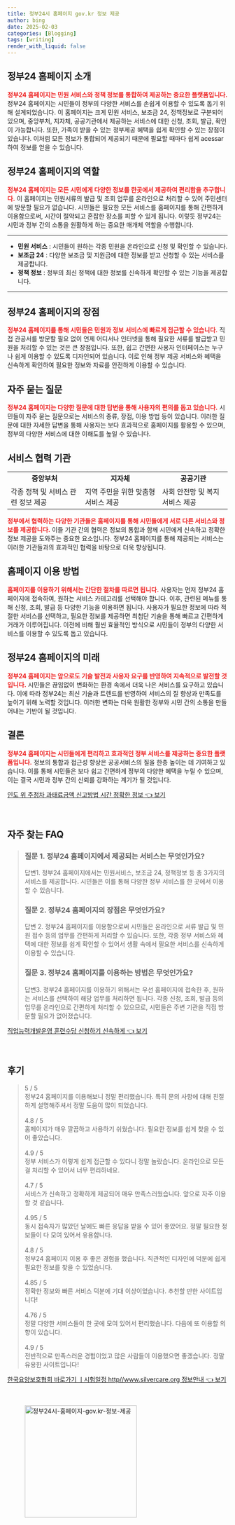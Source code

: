 ```yaml
---
title: 정부24시 홈페이지 gov.kr 정보 제공
author: bing
date: 2025-02-03
categories: [Blogging]
tags: [writing]
render_with_liquid: false
---
```



<h2 id='정부24_홈페이지_소개'>정부24 홈페이지 소개</h2>

<p><b><span style="color: #ee2323;">정부24 홈페이지는 민원 서비스와 정책 정보를 통합하여 제공하는 중요한 플랫폼입니다.</span></b> 정부24 홈페이지는 시민들이 정부의 다양한 서비스를 손쉽게 이용할 수 있도록 돕기 위해 설계되었습니다. 이 홈페이지는 크게 민원 서비스, 보조금 24, 정책정보로 구분되어 있으며, 중앙부처, 지자체, 공공기관에서 제공하는 서비스에 대한 신청, 조회, 발급, 확인이 가능합니다. 또한, 가족이 받을 수 있는 정부제공 혜택을 쉽게 확인할 수 있는 장점이 있습니다. 이처럼 모든 정보가 통합되어 제공되기 때문에 필요할 때마다 쉽게 acessar하여 정보를 얻을 수 있습니다.</p>

<h2 id='정부24_홈페이지의_역할'>정부24 홈페이지의 역할</h2>

<p><b><span style="color: #ee2323;">정부24 홈페이지는 모든 시민에게 다양한 정보를 한곳에서 제공하여 편리함을 추구합니다.</span></b> 이 홈페이지는 민원서류의 발급 및 조회 업무를 온라인으로 처리할 수 있어 주민센터에 방문할 필요가 없습니다. 시민들은 필요한 모든 서비스를 홈페이지를 통해 간편하게 이용함으로써, 시간이 절약되고 혼잡한 장소를 피할 수 있게 됩니다. 이렇듯 정부24는 시민과 정부 간의 소통을 원활하게 하는 중요한 매개체 역할을 수행합니다.</p>

<hr />

<ul>
    <li><b>민원 서비스</b> : 시민들이 원하는 각종 민원을 온라인으로 신청 및 확인할 수 있습니다.</li>
    <li><b>보조금 24</b> : 다양한 보조금 및 지원금에 대한 정보를 받고 신청할 수 있는 서비스를 제공합니다.</li>
    <li><b>정책 정보</b> : 정부의 최신 정책에 대한 정보를 신속하게 확인할 수 있는 기능을 제공합니다.</li>
</ul>

<hr />

<h2 id='정부24_홈페이지의_장점'>정부24 홈페이지의 장점</h2>

<p><b><span style="color: #ee2323;">정부24 홈페이지를 통해 시민들은 민원과 정보 서비스에 빠르게 접근할 수 있습니다.</span></b> 직접 관공서를 방문할 필요 없이 언제 어디서나 인터넷을 통해 필요한 서류를 발급받고 민원을 처리할 수 있는 것은 큰 장점입니다. 또한, 쉽고 간편한 사용자 인터페이스는 누구나 쉽게 이용할 수 있도록 디자인되어 있습니다. 이로 인해 정부 제공 서비스와 혜택을 신속하게 확인하여 필요한 정보와 자료를 안전하게 이용할 수 있습니다.</p>

<h2 id='자주_묻는_질문'>자주 묻는 질문</h2>

<p><b><span style="color: #ee2323;">정부24 홈페이지는 다양한 질문에 대한 답변을 통해 사용자의 편의를 돕고 있습니다.</span></b> 시민들이 자주 묻는 질문으로는 서비스의 종류, 장점, 이용 방법 등이 있습니다. 이러한 질문에 대한 자세한 답변을 통해 사용자는 보다 효과적으로 홈페이지를 활용할 수 있으며, 정부의 다양한 서비스에 대한 이해도를 높일 수 있습니다.</p>

<h2 id='서비스_협력_기관'>서비스 협력 기관</h2>

<table>
    <tr>
        <td style="text-align: center; height: 17px;"><b>중앙부처</b></td>
        <td style="text-align: center; height: 17px;"><b>지자체</b></td>
        <td style="text-align: center; height: 17px;"><b>공공기관</b></td>
    </tr>
    <tr>
        <td>각종 정책 및 서비스 관련 정보 제공</td>
        <td>지역 주민을 위한 맞춤형 서비스 제공</td>
        <td>사회 안전망 및 복지 서비스 제공</td>
    </tr>
</table>

<p><b><span style="color: #ee2323;">정부에서 협력하는 다양한 기관들은 홈페이지를 통해 시민들에게 서로 다른 서비스와 정보를 제공합니다.</span></b> 이들 기관 간의 협력은 정보의 통합과 함께 시민에게 신속하고 정확한 정보 제공을 도와주는 중요한 요소입니다. 정부24 홈페이지를 통해 제공되는 서비스는 이러한 기관들과의 효과적인 협력을 바탕으로 더욱 향상됩니다.</p>

<h2 id='홈페이지_이용_방법'>홈페이지 이용 방법</h2>

<p><b><span style="color: #ee2323;">홈페이지를 이용하기 위해서는 간단한 절차를 따르면 됩니다.</span></b> 사용자는 먼저 정부24 홈페이지에 접속하여, 원하는 서비스 카테고리를 선택해야 합니다. 이후, 관련된 메뉴를 통해 신청, 조회, 발급 등 다양한 기능을 이용하면 됩니다. 사용자가 필요한 정보에 따라 적절한 서비스를 선택하고, 필요한 정보를 제공하면 최첨단 기술을 통해 빠르고 간편하게 거래가 이루어집니다. 이전에 비해 훨씬 효율적인 방식으로 시민들이 정부의 다양한 서비스를 이용할 수 있도록 돕고 있습니다.</p>

<h2 id='정부24_홈페이지의_미래'>정부24 홈페이지의 미래</h2>

<p><b><span style="color: #ee2323;">정부24 홈페이지는 앞으로도 기술 발전과 사용자 요구를 반영하여 지속적으로 발전할 것입니다.</span></b> 시민들은 끊임없이 변화하는 환경 속에서 더욱 나은 서비스를 요구하고 있습니다. 이에 따라 정부24는 최신 기술과 트렌드를 반영하여 서비스의 질 향상과 만족도를 높이기 위해 노력할 것입니다. 이러한 변화는 더욱 원활한 정부와 시민 간의 소통을 만들어내는 기반이 될 것입니다.</p>

<h2 id='결론'>결론</h2>

<p><b><span style="color: #ee2323;">정부24 홈페이지는 시민들에게 편리하고 효과적인 정부 서비스를 제공하는 중요한 플랫폼입니다.</span></b> 정보의 통합과 접근성 향상은 공공서비스의 질을 한층 높이는 데 기여하고 있습니다. 이를 통해 시민들은 보다 쉽고 간편하게 정부의 다양한 혜택을 누릴 수 있으며, 이는 결국 시민과 정부 간의 신뢰를 강화하는 계기가 될 것입니다.</p>


<p><a class="click-button" title="인도 위 주정차 과태료금액 신고방법 시간 정확한 정보" href="https://blackassets.github.io/posts/%EC%9D%B8%EB%8F%84-%EC%9C%84-%EC%A3%BC%EC%A0%95%EC%B0%A8-%EA%B3%BC%ED%83%9C%EB%A3%8C%EA%B8%88%EC%95%A1-%EC%8B%A0%EA%B3%A0%EB%B0%A9%EB%B2%95-%EC%8B%9C%EA%B0%84-%EC%A0%95%ED%99%95%ED%95%9C-%EC%A0%95%EB%B3%B4/" rel="dofollow">인도 위 주정차 과태료금액 신고방법 시간 정확한 정보 👈 보기</a></p><br>
<h2 id='자주_찾는_FAQ'>자주 찾는 FAQ</h2>
<div itemscope="" itemtype="https://schema.org/FAQPage"> 
<blockquote> 
<div itemscope="" itemprop="mainEntity" itemtype="https://schema.org/Question"> 
<h3 itemprop="name">질문 1. 정부24 홈페이지에서 제공되는 서비스는 무엇인가요?</h3> 
<div itemscope="" itemprop="acceptedAnswer" itemtype="https://schema.org/Answer"> 
<span itemprop="text"> 
<p>답변1. 정부24 홈페이지에서는 민원서비스, 보조금 24, 정책정보 등 총 3가지의 서비스를 제공합니다. 시민들은 이를 통해 다양한 정부 서비스를 한 곳에서 이용할 수 있습니다.</p> 
</span> 
</div> 
</div> 

<div itemscope="" itemprop="mainEntity" itemtype="https://schema.org/Question"> 
<h3 itemprop="name">질문 2. 정부24 홈페이지의 장점은 무엇인가요?</h3> 
<div itemscope="" itemprop="acceptedAnswer" itemtype="https://schema.org/Answer"> 
<span itemprop="text"> 
<p>답변 2. 정부24 홈페이지를 이용함으로써 시민들은 온라인으로 서류 발급 및 민원 접수 등의 업무를 간편하게 처리할 수 있습니다. 또한, 각종 정부 서비스와 혜택에 대한 정보를 쉽게 확인할 수 있어서 생활 속에서 필요한 서비스를 신속하게 이용할 수 있습니다.</p> 
</span> 
</div> 
</div> 

<div itemscope="" itemprop="mainEntity" itemtype="https://schema.org/Question"> 
<h3 itemprop="name">질문 3. 정부24 홈페이지를 이용하는 방법은 무엇인가요?</h3> 
<div itemscope="" itemprop="acceptedAnswer" itemtype="https://schema.org/Answer"> 
<span itemprop="text"> 
<p>답변3. 정부24 홈페이지를 이용하기 위해서는 우선 홈페이지에 접속한 후, 원하는 서비스를 선택하여 해당 업무를 처리하면 됩니다. 각종 신청, 조회, 발급 등의 업무를 온라인으로 간편하게 처리할 수 있으므로, 시민들은 주변 기관을 직접 방문할 필요가 없어졌습니다.</p> 
</span> 
</div> 
</div> 
</blockquote> 
</div>
<p><a class="click-button" title="직업능력개발운영 훈련수당 신청하기 신속하게" href="https://blackassets.github.io/posts/%EC%A7%81%EC%97%85%EB%8A%A5%EB%A0%A5%EA%B0%9C%EB%B0%9C%EC%9A%B4%EC%98%81-%ED%9B%88%EB%A0%A8%EC%88%98%EB%8B%B9-%EC%8B%A0%EC%B2%AD%ED%95%98%EA%B8%B0-%EC%8B%A0%EC%86%8D%ED%95%98%EA%B2%8C/" rel="dofollow">직업능력개발운영 훈련수당 신청하기 신속하게 👈 보기</a></p><br>
<h2 id='후기'>후기</h2>
<div itemscope itemtype="https://schema.org/Product">
  <blockquote>
  <div itemprop="review" itemscope itemtype="https://schema.org/Review">
      <div itemprop="reviewRating" itemscope itemtype="https://schema.org/Rating"> <span itemprop="ratingValue">5</span> / <span itemprop="bestRating">5</span> </div>
      <span itemprop="reviewBody">정부24 홈페이지를 이용해보니 정말 편리했습니다. 특히 문의 사항에 대해 친절하게 설명해주셔서 정말 도움이 많이 되었습니다.</span>
  </div>
  <br>
  <div itemprop="review" itemscope itemtype="https://schema.org/Review">
      <div itemprop="reviewRating" itemscope itemtype="https://schema.org/Rating"> <span itemprop="ratingValue">4.8</span> / <span itemprop="bestRating">5</span> </div>
      <span itemprop="reviewBody">홈페이지가 매우 깔끔하고 사용하기 쉬웠습니다. 필요한 정보를 쉽게 찾을 수 있어 좋았습니다.</span>
  </div>
  <br>
  <div itemprop="review" itemscope itemtype="https://schema.org/Review">
      <div itemprop="reviewRating" itemscope itemtype="https://schema.org/Rating"> <span itemprop="ratingValue">4.9</span> / <span itemprop="bestRating">5</span> </div>
      <span itemprop="reviewBody">정부 서비스가 이렇게 쉽게 접근할 수 있다니 정말 놀랐습니다. 온라인으로 모든 걸 처리할 수 있어서 너무 편리하네요.</span>
  </div>
  <br>
  <div itemprop="review" itemscope itemtype="https://schema.org/Review">
      <div itemprop="reviewRating" itemscope itemtype="https://schema.org/Rating"> <span itemprop="ratingValue">4.7</span> / <span itemprop="bestRating">5</span> </div>
      <span itemprop="reviewBody">서비스가 신속하고 정확하게 제공되어 매우 만족스러웠습니다. 앞으로 자주 이용할 것 같습니다.</span>
  </div>
  <br>
  <div itemprop="review" itemscope itemtype="https://schema.org/Review">
      <div itemprop="reviewRating" itemscope itemtype="https://schema.org/Rating"> <span itemprop="ratingValue">4.95</span> / <span itemprop="bestRating">5</span> </div>
      <span itemprop="reviewBody">동시 접속자가 많았던 날에도 빠른 응답을 받을 수 있어 좋았어요. 정말 필요한 정보들이 다 모여 있어서 유용합니다.</span>
  </div>
  <br>
  <div itemprop="review" itemscope itemtype="https://schema.org/Review">
      <div itemprop="reviewRating" itemscope itemtype="https://schema.org/Rating"> <span itemprop="ratingValue">4.8</span> / <span itemprop="bestRating">5</span> </div>
      <span itemprop="reviewBody">정부24 홈페이지 이용 후 좋은 경험을 했습니다. 직관적인 디자인에 덕분에 쉽게 필요한 정보를 찾을 수 있었습니다.</span>
  </div>
  <br>
  <div itemprop="review" itemscope itemtype="https://schema.org/Review">
      <div itemprop="reviewRating" itemscope itemtype="https://schema.org/Rating"> <span itemprop="ratingValue">4.85</span> / <span itemprop="bestRating">5</span> </div>
      <span itemprop="reviewBody">정확한 정보와 빠른 서비스 덕분에 기대 이상이었습니다. 추천할 만한 사이트입니다!</span>
  </div>
  <br>
  <div itemprop="review" itemscope itemtype="https://schema.org/Review">
      <div itemprop="reviewRating" itemscope itemtype="https://schema.org/Rating"> <span itemprop="ratingValue">4.76</span> / <span itemprop="bestRating">5</span> </div>
      <span itemprop="reviewBody">정말 다양한 서비스들이 한 곳에 모여 있어서 편리했습니다. 다음에 또 이용할 의향이 있습니다.</span>
  </div>
  <br>
  <div itemprop="review" itemscope itemtype="https://schema.org/Review">
      <div itemprop="reviewRating" itemscope itemtype="https://schema.org/Rating"> <span itemprop="ratingValue">4.9</span> / <span itemprop="bestRating">5</span> </div>
      <span itemprop="reviewBody">전반적으로 만족스러운 경험이었고 많은 사람들이 이용했으면 좋겠습니다. 정말 유용한 사이트입니다!</span>
  </div>
  </blockquote>
</div>
<p><a class="click-button" title="한국요양보호협회 바로가기 ㅣ시험일정 http//www.silvercare.org 정보안내" href="https://blackassets.github.io/posts/%ED%95%9C%EA%B5%AD%EC%9A%94%EC%96%91%EB%B3%B4%ED%98%B8%ED%98%91%ED%9A%8C-%EB%B0%94%EB%A1%9C%EA%B0%80%EA%B8%B0-%E3%85%A3%EC%8B%9C%ED%97%98%EC%9D%BC%EC%A0%95-httpwww.silvercare.org-%EC%A0%95%EB%B3%B4%EC%95%88%EB%82%B4/" rel="dofollow">한국요양보호협회 바로가기 ㅣ시험일정 http//www.silvercare.org 정보안내 👈 보기</a></p><br>
<figure class="image"><img src="https://blackassets.github.io/assets/img/thumbnail/정부24시-홈페이지-gov.kr-정보-제공.webp" alt="정부24시-홈페이지-gov.kr-정보-제공" width="256" height="256"></figure>
